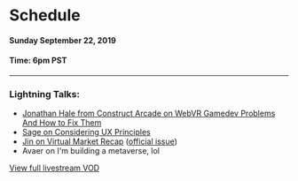# Schedule

#### Sunday September 22, 2019
#### **Time:** 6pm PST

-------------------------------------------

### **Lightning Talks:**
   - [Jonathan Hale from Construct Arcade on WebVR Gamedev Problems And How to Fix Them](https://youtu.be/atw0rPRNtho)
   - [Sage on Considering UX Principles](https://youtu.be/pphsjNtYabU)
   - [Jin on Virtual Market Recap](https://youtu.be/tyaii5sBc_w) ([official issue](https://github.com/M3-org/research/issues/2))
   - Avaer on I'm building a metaverse, lol

[View full livestream VOD](https://youtu.be/B96tlxdbkK8)

